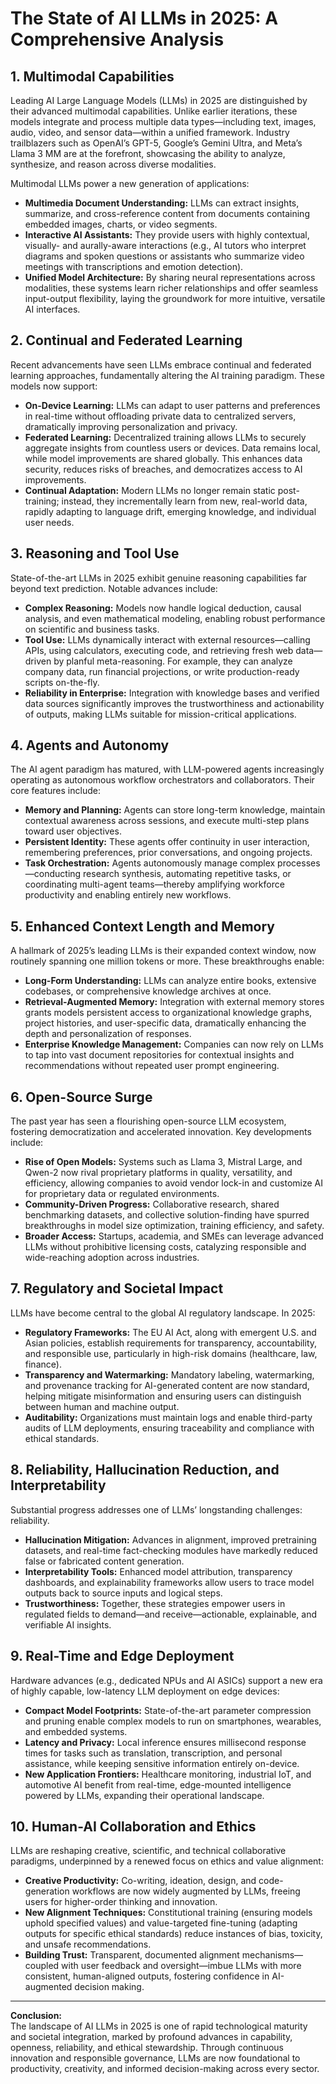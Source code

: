 # The State of AI LLMs in 2025: A Comprehensive Analysis

## 1. Multimodal Capabilities

Leading AI Large Language Models (LLMs) in 2025 are distinguished by their advanced multimodal capabilities. Unlike earlier iterations, these models integrate and process multiple data types—including text, images, audio, video, and sensor data—within a unified framework. Industry trailblazers such as OpenAI’s GPT-5, Google’s Gemini Ultra, and Meta’s Llama 3 MM are at the forefront, showcasing the ability to analyze, synthesize, and reason across diverse modalities.

Multimodal LLMs power a new generation of applications:
- **Multimedia Document Understanding:** LLMs can extract insights, summarize, and cross-reference content from documents containing embedded images, charts, or video segments.
- **Interactive AI Assistants:** They provide users with highly contextual, visually- and aurally-aware interactions (e.g., AI tutors who interpret diagrams and spoken questions or assistants who summarize video meetings with transcriptions and emotion detection).
- **Unified Model Architecture:** By sharing neural representations across modalities, these systems learn richer relationships and offer seamless input-output flexibility, laying the groundwork for more intuitive, versatile AI interfaces.

## 2. Continual and Federated Learning

Recent advancements have seen LLMs embrace continual and federated learning approaches, fundamentally altering the AI training paradigm. These models now support:
- **On-Device Learning:** LLMs can adapt to user patterns and preferences in real-time without offloading private data to centralized servers, dramatically improving personalization and privacy.
- **Federated Learning:** Decentralized training allows LLMs to securely aggregate insights from countless users or devices. Data remains local, while model improvements are shared globally. This enhances data security, reduces risks of breaches, and democratizes access to AI improvements.
- **Continual Adaptation:** Modern LLMs no longer remain static post-training; instead, they incrementally learn from new, real-world data, rapidly adapting to language drift, emerging knowledge, and individual user needs.

## 3. Reasoning and Tool Use

State-of-the-art LLMs in 2025 exhibit genuine reasoning capabilities far beyond text prediction. Notable advances include:
- **Complex Reasoning:** Models now handle logical deduction, causal analysis, and even mathematical modeling, enabling robust performance on scientific and business tasks.
- **Tool Use:** LLMs dynamically interact with external resources—calling APIs, using calculators, executing code, and retrieving fresh web data—driven by planful meta-reasoning. For example, they can analyze company data, run financial projections, or write production-ready scripts on-the-fly.
- **Reliability in Enterprise:** Integration with knowledge bases and verified data sources significantly improves the trustworthiness and actionability of outputs, making LLMs suitable for mission-critical applications.

## 4. Agents and Autonomy

The AI agent paradigm has matured, with LLM-powered agents increasingly operating as autonomous workflow orchestrators and collaborators. Their core features include:
- **Memory and Planning:** Agents can store long-term knowledge, maintain contextual awareness across sessions, and execute multi-step plans toward user objectives.
- **Persistent Identity:** These agents offer continuity in user interaction, remembering preferences, prior conversations, and ongoing projects.
- **Task Orchestration:** Agents autonomously manage complex processes—conducting research synthesis, automating repetitive tasks, or coordinating multi-agent teams—thereby amplifying workforce productivity and enabling entirely new workflows.

## 5. Enhanced Context Length and Memory

A hallmark of 2025’s leading LLMs is their expanded context window, now routinely spanning one million tokens or more. These breakthroughs enable:
- **Long-Form Understanding:** LLMs can analyze entire books, extensive codebases, or comprehensive knowledge archives at once.
- **Retrieval-Augmented Memory:** Integration with external memory stores grants models persistent access to organizational knowledge graphs, project histories, and user-specific data, dramatically enhancing the depth and personalization of responses.
- **Enterprise Knowledge Management:** Companies can now rely on LLMs to tap into vast document repositories for contextual insights and recommendations without repeated user prompt engineering.

## 6. Open-Source Surge

The past year has seen a flourishing open-source LLM ecosystem, fostering democratization and accelerated innovation. Key developments include:
- **Rise of Open Models:** Systems such as Llama 3, Mistral Large, and Qwen-2 now rival proprietary platforms in quality, versatility, and efficiency, allowing companies to avoid vendor lock-in and customize AI for proprietary data or regulated environments.
- **Community-Driven Progress:** Collaborative research, shared benchmarking datasets, and collective solution-finding have spurred breakthroughs in model size optimization, training efficiency, and safety.
- **Broader Access:** Startups, academia, and SMEs can leverage advanced LLMs without prohibitive licensing costs, catalyzing responsible and wide-reaching adoption across industries.

## 7. Regulatory and Societal Impact

LLMs have become central to the global AI regulatory landscape. In 2025:
- **Regulatory Frameworks:** The EU AI Act, along with emergent U.S. and Asian policies, establish requirements for transparency, accountability, and responsible use, particularly in high-risk domains (healthcare, law, finance).
- **Transparency and Watermarking:** Mandatory labeling, watermarking, and provenance tracking for AI-generated content are now standard, helping mitigate misinformation and ensuring users can distinguish between human and machine output.
- **Auditability:** Organizations must maintain logs and enable third-party audits of LLM deployments, ensuring traceability and compliance with ethical standards.

## 8. Reliability, Hallucination Reduction, and Interpretability

Substantial progress addresses one of LLMs’ longstanding challenges: reliability.
- **Hallucination Mitigation:** Advances in alignment, improved pretraining datasets, and real-time fact-checking modules have markedly reduced false or fabricated content generation.
- **Interpretability Tools:** Enhanced model attribution, transparency dashboards, and explainability frameworks allow users to trace model outputs back to source inputs and logical steps.
- **Trustworthiness:** Together, these strategies empower users in regulated fields to demand—and receive—actionable, explainable, and verifiable AI insights.

## 9. Real-Time and Edge Deployment

Hardware advances (e.g., dedicated NPUs and AI ASICs) support a new era of highly capable, low-latency LLM deployment on edge devices:
- **Compact Model Footprints:** State-of-the-art parameter compression and pruning enable complex models to run on smartphones, wearables, and embedded systems.
- **Latency and Privacy:** Local inference ensures millisecond response times for tasks such as translation, transcription, and personal assistance, while keeping sensitive information entirely on-device.
- **New Application Frontiers:** Healthcare monitoring, industrial IoT, and automotive AI benefit from real-time, edge-mounted intelligence powered by LLMs, expanding their operational landscape.

## 10. Human-AI Collaboration and Ethics

LLMs are reshaping creative, scientific, and technical collaborative paradigms, underpinned by a renewed focus on ethics and value alignment:
- **Creative Productivity:** Co-writing, ideation, design, and code-generation workflows are now widely augmented by LLMs, freeing users for higher-order thinking and innovation.
- **New Alignment Techniques:** Constitutional training (ensuring models uphold specified values) and value-targeted fine-tuning (adapting outputs for specific ethical standards) reduce instances of bias, toxicity, and unsafe recommendations.
- **Building Trust:** Transparent, documented alignment mechanisms—coupled with user feedback and oversight—imbue LLMs with more consistent, human-aligned outputs, fostering confidence in AI-augmented decision making.

---

**Conclusion:**  
The landscape of AI LLMs in 2025 is one of rapid technological maturity and societal integration, marked by profound advances in capability, openness, reliability, and ethical stewardship. Through continuous innovation and responsible governance, LLMs are now foundational to productivity, creativity, and informed decision-making across every sector.